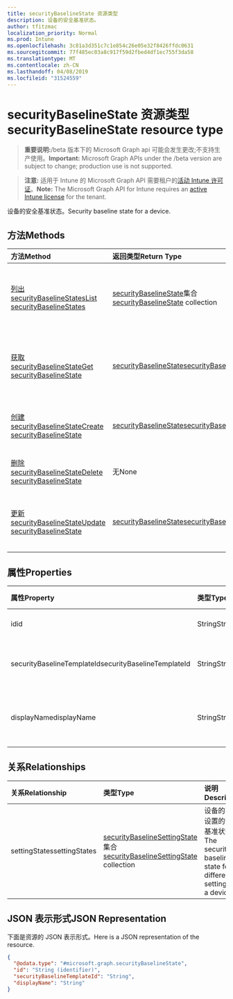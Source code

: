 ```yaml
---
title: securityBaselineState 资源类型
description: 设备的安全基准状态。
author: tfitzmac
localization_priority: Normal
ms.prod: Intune
ms.openlocfilehash: 3c81a3d351c7c1e854c26e05e32f8426ffdc0631
ms.sourcegitcommit: 77f485ec03a8c917f59d2fbed4df1ec755f3da58
ms.translationtype: MT
ms.contentlocale: zh-CN
ms.lasthandoff: 04/08/2019
ms.locfileid: "31524559"
---
```

# <a name="securitybaselinestate-resource-type"></a><span data-ttu-id="e45dd-103">securityBaselineState 资源类型</span><span class="sxs-lookup"><span data-stu-id="e45dd-103">securityBaselineState resource type</span></span>

> <span data-ttu-id="e45dd-104">**重要说明:**/beta 版本下的 Microsoft Graph api 可能会发生更改;不支持生产使用。</span><span class="sxs-lookup"><span data-stu-id="e45dd-104">**Important:** Microsoft Graph APIs under the /beta version are subject to change; production use is not supported.</span></span>

> <span data-ttu-id="e45dd-105">**注意:** 适用于 Intune 的 Microsoft Graph API 需要租户的[活动 Intune 许可证](https://go.microsoft.com/fwlink/?linkid=839381)。</span><span class="sxs-lookup"><span data-stu-id="e45dd-105">**Note:** The Microsoft Graph API for Intune requires an [active Intune license](https://go.microsoft.com/fwlink/?linkid=839381) for the tenant.</span></span>

<span data-ttu-id="e45dd-106">设备的安全基准状态。</span><span class="sxs-lookup"><span data-stu-id="e45dd-106">Security baseline state for a device.</span></span>

## <a name="methods"></a><span data-ttu-id="e45dd-107">方法</span><span class="sxs-lookup"><span data-stu-id="e45dd-107">Methods</span></span>
|<span data-ttu-id="e45dd-108">方法</span><span class="sxs-lookup"><span data-stu-id="e45dd-108">Method</span></span>|<span data-ttu-id="e45dd-109">返回类型</span><span class="sxs-lookup"><span data-stu-id="e45dd-109">Return Type</span></span>|<span data-ttu-id="e45dd-110">说明</span><span class="sxs-lookup"><span data-stu-id="e45dd-110">Description</span></span>|
|:---|:---|:---|
|[<span data-ttu-id="e45dd-111">列出 securityBaselineStates</span><span class="sxs-lookup"><span data-stu-id="e45dd-111">List securityBaselineStates</span></span>](../api/intune-deviceintent-securitybaselinestate-list.md)|<span data-ttu-id="e45dd-112">[securityBaselineState](../resources/intune-deviceintent-securitybaselinestate.md)集合</span><span class="sxs-lookup"><span data-stu-id="e45dd-112">[securityBaselineState](../resources/intune-deviceintent-securitybaselinestate.md) collection</span></span>|<span data-ttu-id="e45dd-113">列出[securityBaselineState](../resources/intune-deviceintent-securitybaselinestate.md)对象的属性和关系。</span><span class="sxs-lookup"><span data-stu-id="e45dd-113">List properties and relationships of the [securityBaselineState](../resources/intune-deviceintent-securitybaselinestate.md) objects.</span></span>|
|[<span data-ttu-id="e45dd-114">获取 securityBaselineState</span><span class="sxs-lookup"><span data-stu-id="e45dd-114">Get securityBaselineState</span></span>](../api/intune-deviceintent-securitybaselinestate-get.md)|[<span data-ttu-id="e45dd-115">securityBaselineState</span><span class="sxs-lookup"><span data-stu-id="e45dd-115">securityBaselineState</span></span>](../resources/intune-deviceintent-securitybaselinestate.md)|<span data-ttu-id="e45dd-116">读取[securityBaselineState](../resources/intune-deviceintent-securitybaselinestate.md)对象的属性和关系。</span><span class="sxs-lookup"><span data-stu-id="e45dd-116">Read properties and relationships of the [securityBaselineState](../resources/intune-deviceintent-securitybaselinestate.md) object.</span></span>|
|[<span data-ttu-id="e45dd-117">创建 securityBaselineState</span><span class="sxs-lookup"><span data-stu-id="e45dd-117">Create securityBaselineState</span></span>](../api/intune-deviceintent-securitybaselinestate-create.md)|[<span data-ttu-id="e45dd-118">securityBaselineState</span><span class="sxs-lookup"><span data-stu-id="e45dd-118">securityBaselineState</span></span>](../resources/intune-deviceintent-securitybaselinestate.md)|<span data-ttu-id="e45dd-119">创建新的[securityBaselineState](../resources/intune-deviceintent-securitybaselinestate.md)对象。</span><span class="sxs-lookup"><span data-stu-id="e45dd-119">Create a new [securityBaselineState](../resources/intune-deviceintent-securitybaselinestate.md) object.</span></span>|
|[<span data-ttu-id="e45dd-120">删除 securityBaselineState</span><span class="sxs-lookup"><span data-stu-id="e45dd-120">Delete securityBaselineState</span></span>](../api/intune-deviceintent-securitybaselinestate-delete.md)|<span data-ttu-id="e45dd-121">无</span><span class="sxs-lookup"><span data-stu-id="e45dd-121">None</span></span>|<span data-ttu-id="e45dd-122">删除[securityBaselineState](../resources/intune-deviceintent-securitybaselinestate.md)。</span><span class="sxs-lookup"><span data-stu-id="e45dd-122">Deletes a [securityBaselineState](../resources/intune-deviceintent-securitybaselinestate.md).</span></span>|
|[<span data-ttu-id="e45dd-123">更新 securityBaselineState</span><span class="sxs-lookup"><span data-stu-id="e45dd-123">Update securityBaselineState</span></span>](../api/intune-deviceintent-securitybaselinestate-update.md)|[<span data-ttu-id="e45dd-124">securityBaselineState</span><span class="sxs-lookup"><span data-stu-id="e45dd-124">securityBaselineState</span></span>](../resources/intune-deviceintent-securitybaselinestate.md)|<span data-ttu-id="e45dd-125">更新[securityBaselineState](../resources/intune-deviceintent-securitybaselinestate.md)对象的属性。</span><span class="sxs-lookup"><span data-stu-id="e45dd-125">Update the properties of a [securityBaselineState](../resources/intune-deviceintent-securitybaselinestate.md) object.</span></span>|

## <a name="properties"></a><span data-ttu-id="e45dd-126">属性</span><span class="sxs-lookup"><span data-stu-id="e45dd-126">Properties</span></span>
|<span data-ttu-id="e45dd-127">属性</span><span class="sxs-lookup"><span data-stu-id="e45dd-127">Property</span></span>|<span data-ttu-id="e45dd-128">类型</span><span class="sxs-lookup"><span data-stu-id="e45dd-128">Type</span></span>|<span data-ttu-id="e45dd-129">说明</span><span class="sxs-lookup"><span data-stu-id="e45dd-129">Description</span></span>|
|:---|:---|:---|
|<span data-ttu-id="e45dd-130">id</span><span class="sxs-lookup"><span data-stu-id="e45dd-130">id</span></span>|<span data-ttu-id="e45dd-131">String</span><span class="sxs-lookup"><span data-stu-id="e45dd-131">String</span></span>|<span data-ttu-id="e45dd-132">实体的键。</span><span class="sxs-lookup"><span data-stu-id="e45dd-132">Key of the entity.</span></span>|
|<span data-ttu-id="e45dd-133">securityBaselineTemplateId</span><span class="sxs-lookup"><span data-stu-id="e45dd-133">securityBaselineTemplateId</span></span>|<span data-ttu-id="e45dd-134">String</span><span class="sxs-lookup"><span data-stu-id="e45dd-134">String</span></span>|<span data-ttu-id="e45dd-135">安全基准模板 id</span><span class="sxs-lookup"><span data-stu-id="e45dd-135">The security baseline template id</span></span>|
|<span data-ttu-id="e45dd-136">displayName</span><span class="sxs-lookup"><span data-stu-id="e45dd-136">displayName</span></span>|<span data-ttu-id="e45dd-137">String</span><span class="sxs-lookup"><span data-stu-id="e45dd-137">String</span></span>|<span data-ttu-id="e45dd-138">安全基准的显示名称</span><span class="sxs-lookup"><span data-stu-id="e45dd-138">The display name of the security baseline</span></span>|

## <a name="relationships"></a><span data-ttu-id="e45dd-139">关系</span><span class="sxs-lookup"><span data-stu-id="e45dd-139">Relationships</span></span>
|<span data-ttu-id="e45dd-140">关系</span><span class="sxs-lookup"><span data-stu-id="e45dd-140">Relationship</span></span>|<span data-ttu-id="e45dd-141">类型</span><span class="sxs-lookup"><span data-stu-id="e45dd-141">Type</span></span>|<span data-ttu-id="e45dd-142">说明</span><span class="sxs-lookup"><span data-stu-id="e45dd-142">Description</span></span>|
|:---|:---|:---|
|<span data-ttu-id="e45dd-143">settingStates</span><span class="sxs-lookup"><span data-stu-id="e45dd-143">settingStates</span></span>|<span data-ttu-id="e45dd-144">[securityBaselineSettingState](../resources/intune-deviceintent-securitybaselinesettingstate.md)集合</span><span class="sxs-lookup"><span data-stu-id="e45dd-144">[securityBaselineSettingState](../resources/intune-deviceintent-securitybaselinesettingstate.md) collection</span></span>|<span data-ttu-id="e45dd-145">设备的不同设置的安全基准状态</span><span class="sxs-lookup"><span data-stu-id="e45dd-145">The security baseline state for different settings for a device</span></span>|

## <a name="json-representation"></a><span data-ttu-id="e45dd-146">JSON 表示形式</span><span class="sxs-lookup"><span data-stu-id="e45dd-146">JSON Representation</span></span>
<span data-ttu-id="e45dd-147">下面是资源的 JSON 表示形式。</span><span class="sxs-lookup"><span data-stu-id="e45dd-147">Here is a JSON representation of the resource.</span></span>
<!-- {
  "blockType": "resource",
  "keyProperty": "id",
  "@odata.type": "microsoft.graph.securityBaselineState"
}
-->
``` json
{
  "@odata.type": "#microsoft.graph.securityBaselineState",
  "id": "String (identifier)",
  "securityBaselineTemplateId": "String",
  "displayName": "String"
}
```



